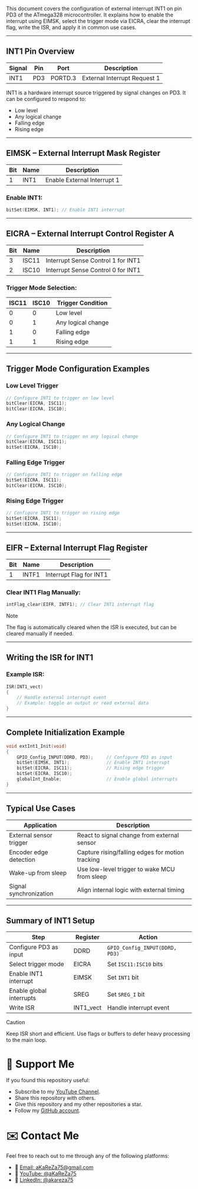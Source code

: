 This document covers the configuration of external interrupt INT1 on pin PD3 of the ATmega328 microcontroller. It explains how to enable the interrupt using EIMSK, select the trigger mode via EICRA, clear the interrupt flag, write the ISR, and apply it in common use cases.

---

## **INT1 Pin Overview**

| Signal | Pin | Port | Description                      |
|--------|-----|------|----------------------------------|
| INT1   | PD3 | PORTD.3 | External Interrupt Request 1 |

INT1 is a hardware interrupt source triggered by signal changes on PD3. It can be configured to respond to:

- Low level
- Any logical change
- Falling edge
- Rising edge

---

## **EIMSK – External Interrupt Mask Register**

| Bit | Name  | Description                      |
|-----|-------|----------------------------------|
| 1   | INT1  | Enable External Interrupt 1      |

### **Enable INT1:**

```c
bitSet(EIMSK, INT1); // Enable INT1 interrupt
```

---

## **EICRA – External Interrupt Control Register A**

| Bit | Name   | Description                      |
|-----|--------|----------------------------------|
| 3   | ISC11  | Interrupt Sense Control 1 for INT1 |
| 2   | ISC10  | Interrupt Sense Control 0 for INT1 |

### **Trigger Mode Selection:**

| ISC11 | ISC10 | Trigger Condition     |
|--------|--------|----------------------|
| 0      | 0      | Low level            |
| 0      | 1      | Any logical change   |
| 1      | 0      | Falling edge         |
| 1      | 1      | Rising edge          |

---

## **Trigger Mode Configuration Examples**

### **Low Level Trigger**

```c
// Configure INT1 to trigger on low level
bitClear(EICRA, ISC11);
bitClear(EICRA, ISC10);
```

### **Any Logical Change**

```c
// Configure INT1 to trigger on any logical change
bitClear(EICRA, ISC11);
bitSet(EICRA, ISC10);
```

### **Falling Edge Trigger**

```c
// Configure INT1 to trigger on falling edge
bitSet(EICRA, ISC11);
bitClear(EICRA, ISC10);
```

### **Rising Edge Trigger**

```c
// Configure INT1 to trigger on rising edge
bitSet(EICRA, ISC11);
bitSet(EICRA, ISC10);
```

---

## **EIFR – External Interrupt Flag Register**

| Bit | Name  | Description                      |
|-----|-------|----------------------------------|
| 1   | INTF1 | Interrupt Flag for INT1          |

### **Clear INT1 Flag Manually:**

```c
intFlag_clear(EIFR, INTF1); // Clear INT1 interrupt flag
```

> [!NOTE]
> The flag is automatically cleared when the ISR is executed, but can be cleared manually if needed.

---

## **Writing the ISR for INT1**

### **Example ISR:**

```c
ISR(INT1_vect) 
{
    // Handle external interrupt event
    // Example: toggle an output or read external data
}
```

---

## **Complete Initialization Example**

```c
void extInt1_Init(void) 
{
    GPIO_Config_INPUT(DDRD, PD3);     // Configure PD3 as input
    bitSet(EIMSK, INT1);              // Enable INT1 interrupt
    bitSet(EICRA, ISC11);             // Rising edge trigger
    bitSet(EICRA, ISC10);
    globalInt_Enable;                 // Enable global interrupts
}
```

---

## **Typical Use Cases**

| Application            | Description                                      |
|------------------------|--------------------------------------------------|
| External sensor trigger| React to signal change from external sensor     |
| Encoder edge detection | Capture rising/falling edges for motion tracking|
| Wake-up from sleep     | Use low-level trigger to wake MCU from sleep    |
| Signal synchronization | Align internal logic with external timing       |

---

## **Summary of INT1 Setup**

| Step                        | Register | Action                                  |
|-----------------------------|----------|-----------------------------------------|
| Configure PD3 as input      | DDRD     | `GPIO_Config_INPUT(DDRD, PD3)`          |
| Select trigger mode         | EICRA    | Set `ISC11:ISC10` bits                  |
| Enable INT1 interrupt       | EIMSK    | Set `INT1` bit                          |
| Enable global interrupts    | SREG     | Set `SREG_I` bit                        |
| Write ISR                   | INT1_vect| Handle interrupt event                  |

> [!CAUTION]
> Keep ISR short and efficient. Use flags or buffers to defer heavy processing to the main loop.


# 🌟 Support Me
If you found this repository useful:
- Subscribe to my [YouTube Channel](https://www.youtube.com/@aKaReZa75).
- Share this repository with others.
- Give this repository and my other repositories a star.
- Follow my [GitHub account](https://github.com/aKaReZa75).

# ✉️ Contact Me
Feel free to reach out to me through any of the following platforms:
- 📧 [Email: aKaReZa75@gmail.com](mailto:aKaReZa75@gmail.com)
- 🎥 [YouTube: @aKaReZa75](https://www.youtube.com/@aKaReZa75)
- 💼 [LinkedIn: @akareza75](https://www.linkedin.com/in/akareza75)
